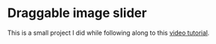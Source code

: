 # Draggable image slider

This is a small project I did while following along to this [video tutorial](https://www.youtube.com/watch?v=7HPsdVQhpRw&ab_channel=CodingNepal).
